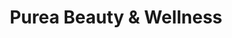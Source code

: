 ---
title: "Purea Beauty & Wellness"
url: /hollenstedt/purea-beauty-und-wellness/
shop: Kosmetik
---